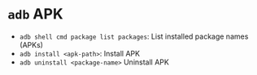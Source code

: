 # `adb` APK

- `adb shell cmd package list packages`: List installed package names (APKs)
- `adb install <apk-path>`: Install APK
- `adb uninstall <package-name>` Uninstall APK
